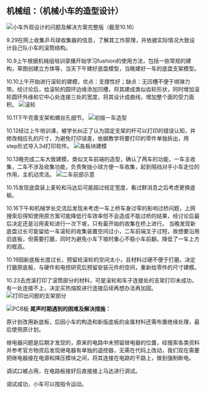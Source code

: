 ## 机械组：（机械小车的造型设计）

![小车外观设计的问题及解决方案完整版（截至10.16）]("C:\Users\郭佳琦\Desktop\37a803bcd35989c85430a4c7edc1f7b9.jpg" "小车外观设计的问题及解决方案完整版（截至10.16）")

9.29在网上收集乒乓球收集器的信息，了解其工作原理，并依据实际情况大致设计自己队小车的滚筒结构。

10.9上午根据机械组培训录播开始学习fushion的使用方法，包括一些常规的建构，草图创建立方体等，当天下午建好底盘模型，当晚建好一车的底盘支架模型。

10.10上午开始进行滚轮的建模，优点：支撑性好；缺点：无凹槽不便于绑弹力带。经讨论后，给滚轮的圆环边缘添加凹槽，将其建成类似齿轮形状，同时增加滚轮圆环外缘和它中心处连接三处的宽度，将其设计成曲线，增加整个面的受力面积。
![滚轮]("C:\Users\郭佳琦\Desktop\9d43db3e84e97d391408acb260e76b84.jpg")

10.11下午完善支架和螺丝孔细节。
![初版一车造型]("C:\Users\郭佳琦\Desktop\25d540a8fde91e8dfab5de5b882c04c0.jpg" "初版一车造型")

10.12经过上午培训课，被学长纠正了认为固定支架的杆可以打印的错误认知，并修改相应孔的尺寸，为避免打印误差，依据教学将要打印的零件单独拆出，用step形式导入3d打印软件。
![各板块建模]("C:\Users\郭佳琦\Desktop\096f03e0eba41ec818fc8253a401aa21.jpg" "各板块建模")

10.13晚完成二车大致建模，类似叉车前端的造型，确认了两车的功能，一车主收集，二车不涉及收集功能，负责聚拢小球方便一车收集，起到阻挡对手小车走位的作用，主机动灵活。
![二车前部示意]("C:\Users\郭佳琦\Desktop\1f4aa1a9cf7a1cf32e2dff76e4bad1f5.jpg" "二车前部示意")

10.15发现底盘装上麦轮和马达后可能超过规定宽度，看过群消息之后考虑更换底板。  

10.16下午和机械学长交流后发现未考虑一车上桥车身过窄的影响过桥问题，上网搜索后得知使用原方案可能降低行车效率但不会造成不能过桥的结果，经讨论后最后决定还是沿用麦轮进行一次下坡，只有最开始的收集在桥上进行。  当晚发现新底盘过长可能留给一车滚轮的收集装置空间过小，二车前端叉子过短，故想要沿用旧底板，但需要打磨，同时为避免小车下坡时重心不稳小车前翻，降低了一车上方的框高。  

10.19因新底板长度过长，预留给滚轮的空间太小，且材料过硬不便于打磨，决定打磨原底板，与硬件和电控研究后预留安装元件的空间，重新给零件的尺寸建模。  

10.23去虎溪打印了滚筒部分的材料，可是滚轮和车子连接处的支架打印未成功，有一处连接不上，决定买热熔胶进行连接后续再想办法再加固。
![打印出问题的支架部分]("C:\Users\郭佳琦\Desktop\4329b2477d27857a64e1a031de7c0685.jpg" "打印出问题的支架部分")
 
 ![PCB板]("C:\Users\郭佳琦\Desktop\5c7b082ddaf25b665560cf5100673cab.png" "PCB板")
**尾声时期遇到的困难及解决措施：**

原计划改用新底板，后因小车的构造和新版底板的金属材料还需布置绝缘处理，最后使用原计划。  

继电器问题是后期才发现的，原来的电路中未预留继电器的位置，经搜索各类资料并参考官方物资后发现继电器有单独的遥控器，无需在代码上改动，我们现在需要把继电器接在电源和降压模块之间，将其连接在电路的干路上，做到强制断电。  

调试口被占用，在电路板接好后直接接上马达进行调试。  

调试成功，小车可以按指令运动。
